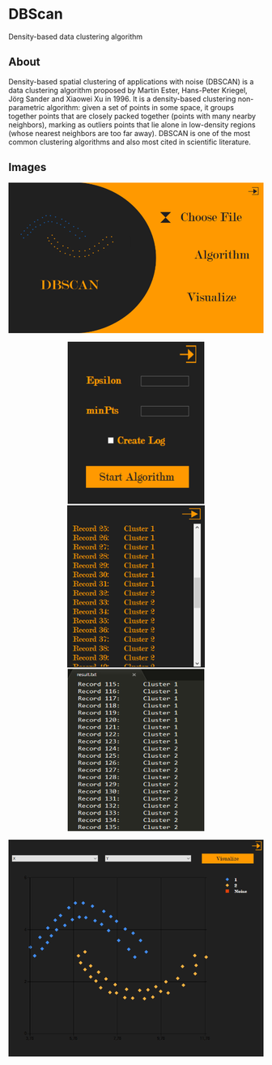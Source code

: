 # DBScan

Density-based data clustering algorithm

## About
Density-based spatial clustering of applications with noise (DBSCAN) is a data clustering algorithm proposed by Martin Ester, Hans-Peter Kriegel, Jörg Sander and Xiaowei Xu in 1996. It is a density-based clustering non-parametric algorithm: given a set of points in some space, it groups together points that are closely packed together (points with many nearby neighbors), marking as outliers points that lie alone in low-density regions (whose nearest neighbors are too far away). DBSCAN is one of the most common clustering algorithms and also most cited in scientific literature.
	
## Images

<img src="/Images/mainscreen.png">

<p align="center">
<img height=320 width=270 src="/Images/parameterscreen.png"> 
<img height=320 width=272 src="/Images/resultscreen.png">
<img height=320 width=270 src="/Images/log.png">
</p>

<p align="center">
<img src="/Images/visualizationscreen.png">
</p>
